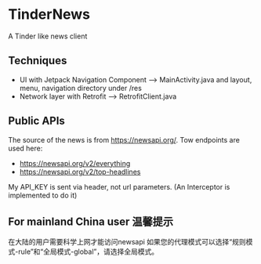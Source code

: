 # TinderNews
A Tinder like news client

## Techniques
- UI with Jetpack Navigation Component --> MainActivity.java and layout, menu, navigation directory under /res 
- Network layer with Retrofit --> RetrofitClient.java

## Public APIs
The source of the news is from https://newsapi.org/. Tow endpoints are used here:
- https://newsapi.org/v2/everything
- https://newsapi.org/v2/top-headlines

My API_KEY is sent via header, not url parameters. (An Interceptor is implemented to do it)

## For mainland China user 温馨提示
在大陆的用户需要科学上网才能访问newsapi
如果您的代理模式可以选择“规则模式-rule”和“全局模式-global”，请选择全局模式。
